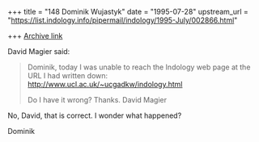 +++
title = "148 Dominik Wujastyk"
date = "1995-07-28"
upstream_url = "https://list.indology.info/pipermail/indology/1995-July/002866.html"

+++
[Archive link](https://list.indology.info/pipermail/indology/1995-July/002866.html)

David Magier said:
> 
> Dominik,
> today I was unable to reach the Indology web page at the URL I had
> written down:  http://www.ucl.ac.uk/~ucgadkw/indology.html
> 
> Do I have it wrong?  Thanks.  David Magier

No, David, that is correct.  I wonder what happened?

Dominik







